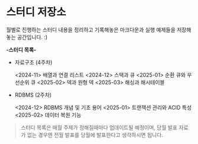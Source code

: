 # 스터디 저장소

월별로 진행하는 스터디 내용을 정리하고 기록해놓은 마크다운과 실행 예제들을 저장해놓는 공간입니다. :)

**-스터디 목록-**

- 자료구조 (4주차)

  <2024-11> 배열과 연결 리스트
  <2024-12> 스택과 큐
  <2025-01> 순환 큐와 우선순위 큐
  <2025-02> 덱과 원형 덱
  <2025-03> 해싱과 해시테이블

- RDBMS (2주차)

  <2024-12> RDBMS 개념 및 기초 용어
  <2025-01> 트랜잭션 관리와 ACID 특성
  <2025-02> 데이터 복원 기능

> 스터디 목록은 매월 주제가 정해질때마다 업데이트될 예정이며, 당월 발표 자료가 없는 경우엔 전월 발표를 당월에 발표한다고 생각하시면 됩니다.
